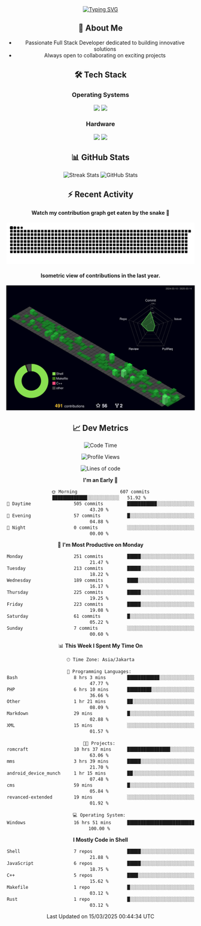 <div align="center" style="max-width: 900px; margin: auto;">
<a href="https://github.com/thunderkex">
  <img src="https://readme-typing-svg.herokuapp.com?font=Fira+Code&pause=1000&center=true&vCenter=true&width=435&lines=Ha+ha!+I+am+here!;Told+you+a+storm+was+coming!" alt="Typing SVG" />
</a>

## 👋 About Me
- Passionate Full Stack Developer dedicated to building innovative solutions
- Always open to collaborating on exciting projects

## 🛠️ Tech Stack
### Operating Systems
<a href="#"><img src="https://img.shields.io/badge/Linux-FCC624?style=flat&logo=linux&logoColor=black"></a>
<a href="#"><img src="https://img.shields.io/badge/Windows-0078D6?style=flat&logo=windows&logoColor=white"></a>

### Hardware
<a href="#"><img src="https://img.shields.io/badge/Raspberry%20Pi-C51A4A?style=flat&logo=raspberrypi&logoColor=white"></a>
<a href="#"><img src="https://img.shields.io/badge/Arduino-00979D?style=flat&logo=Arduino&logoColor=white"></a>

## 📊 GitHub Stats
<div align="center">
  <img src="https://streak-stats.demolab.com?user=thunderkex&theme=tokyonight-duo&border_radius=20" alt="Streak Stats" />
  <img src="https://github-readme-stats.vercel.app/api?username=thunderkex&show_icons=true&theme=tokyonight&border_radius=20" alt="GitHub Stats" />
</div>

## ⚡ Recent Activity
<h4>Watch my contribution graph get eaten by the snake 🐍</h4>
<img width="600em" alt="thunderkex's Github commit snake" src="https://raw.githubusercontent.com/thunderkex/thunderkex/output/grid-snake-ov.svg" />

<h4>Isometric view of contributions in the last year.</h4>
<a href="./profile-3d-contrib/profile-night-green.svg">
	<img width="600em" src="./profile-3d-contrib/profile-night-green.svg">
</a>

## 📈 Dev Metrics
<!--START_SECTION:waka-->
![Code Time](http://img.shields.io/badge/Code%20Time-1%2C103%20hrs%2048%20mins-blue)

![Profile Views](http://img.shields.io/badge/Profile%20Views-0-blue)

![Lines of code](https://img.shields.io/badge/From%20Hello%20World%20I%27ve%20Written-3.4%20million%20lines%20of%20code-blue)

**I'm an Early 🐤** 

```text
🌞 Morning                607 commits         █████████████░░░░░░░░░░░░   51.92 % 
🌆 Daytime                505 commits         ███████████░░░░░░░░░░░░░░   43.20 % 
🌃 Evening                57 commits          █░░░░░░░░░░░░░░░░░░░░░░░░   04.88 % 
🌙 Night                  0 commits           ░░░░░░░░░░░░░░░░░░░░░░░░░   00.00 % 
```
📅 **I'm Most Productive on Monday** 

```text
Monday                   251 commits         █████░░░░░░░░░░░░░░░░░░░░   21.47 % 
Tuesday                  213 commits         █████░░░░░░░░░░░░░░░░░░░░   18.22 % 
Wednesday                189 commits         ████░░░░░░░░░░░░░░░░░░░░░   16.17 % 
Thursday                 225 commits         █████░░░░░░░░░░░░░░░░░░░░   19.25 % 
Friday                   223 commits         █████░░░░░░░░░░░░░░░░░░░░   19.08 % 
Saturday                 61 commits          █░░░░░░░░░░░░░░░░░░░░░░░░   05.22 % 
Sunday                   7 commits           ░░░░░░░░░░░░░░░░░░░░░░░░░   00.60 % 
```


📊 **This Week I Spent My Time On** 

```text
🕑︎ Time Zone: Asia/Jakarta

💬 Programming Languages: 
Bash                     8 hrs 3 mins        ████████████░░░░░░░░░░░░░   47.77 % 
PHP                      6 hrs 10 mins       █████████░░░░░░░░░░░░░░░░   36.66 % 
Other                    1 hr 21 mins        ██░░░░░░░░░░░░░░░░░░░░░░░   08.09 % 
Markdown                 29 mins             █░░░░░░░░░░░░░░░░░░░░░░░░   02.88 % 
XML                      15 mins             ░░░░░░░░░░░░░░░░░░░░░░░░░   01.57 % 

🐱‍💻 Projects: 
romcraft                 10 hrs 37 mins      ████████████████░░░░░░░░░   63.06 % 
mms                      3 hrs 39 mins       █████░░░░░░░░░░░░░░░░░░░░   21.70 % 
android_device_munch     1 hr 15 mins        ██░░░░░░░░░░░░░░░░░░░░░░░   07.48 % 
cms                      59 mins             █░░░░░░░░░░░░░░░░░░░░░░░░   05.84 % 
revanced-extended        19 mins             ░░░░░░░░░░░░░░░░░░░░░░░░░   01.92 % 

💻 Operating System: 
Windows                  16 hrs 51 mins      █████████████████████████   100.00 % 
```

**I Mostly Code in Shell** 

```text
Shell                    7 repos             █████░░░░░░░░░░░░░░░░░░░░   21.88 % 
JavaScript               6 repos             █████░░░░░░░░░░░░░░░░░░░░   18.75 % 
C++                      5 repos             ████░░░░░░░░░░░░░░░░░░░░░   15.62 % 
Makefile                 1 repo              █░░░░░░░░░░░░░░░░░░░░░░░░   03.12 % 
Rust                     1 repo              █░░░░░░░░░░░░░░░░░░░░░░░░   03.12 % 
```




 Last Updated on 15/03/2025 00:44:34 UTC
<!--END_SECTION:waka-->
</div>
